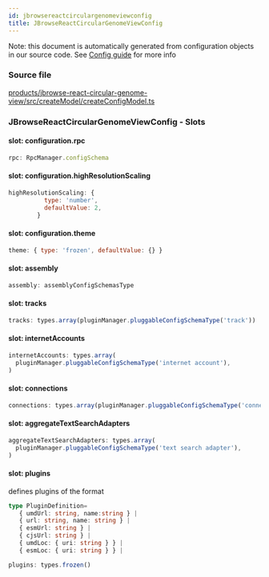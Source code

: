 ```yaml
---
id: jbrowsereactcirculargenomeviewconfig
title: JBrowseReactCircularGenomeViewConfig
---
```


Note: this document is automatically generated from configuration objects in our
source code. See [Config guide](/docs/config_guide) for more info

### Source file

[products/jbrowse-react-circular-genome-view/src/createModel/createConfigModel.ts](https://github.com/GMOD/jbrowse-components/blob/main/products/jbrowse-react-circular-genome-view/src/createModel/createConfigModel.ts)

### JBrowseReactCircularGenomeViewConfig - Slots

#### slot: configuration.rpc

```js
rpc: RpcManager.configSchema
```

#### slot: configuration.highResolutionScaling

```js
highResolutionScaling: {
          type: 'number',
          defaultValue: 2,
        }
```

#### slot: configuration.theme

```js
theme: { type: 'frozen', defaultValue: {} }
```

#### slot: assembly

```js
assembly: assemblyConfigSchemasType
```

#### slot: tracks

```js
tracks: types.array(pluginManager.pluggableConfigSchemaType('track'))
```

#### slot: internetAccounts

```js
internetAccounts: types.array(
  pluginManager.pluggableConfigSchemaType('internet account'),
)
```

#### slot: connections

```js
connections: types.array(pluginManager.pluggableConfigSchemaType('connection'))
```

#### slot: aggregateTextSearchAdapters

```js
aggregateTextSearchAdapters: types.array(
  pluginManager.pluggableConfigSchemaType('text search adapter'),
)
```

#### slot: plugins

defines plugins of the format

```typescript
type PluginDefinition=
   { umdUrl: string, name:string } |
   { url: string, name: string } |
   { esmUrl: string } |
   { cjsUrl: string } |
   { umdLoc: { uri: string } } |
   { esmLoc: { uri: string } } |
```

```js
plugins: types.frozen()
```
